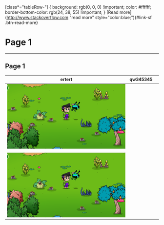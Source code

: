 [class*="tableRow-"] { 
  background: rgb(0, 0, 0) !important;
  color: #ffffff;
  border-bottom-color: rgb(24, 38, 55) !important;
}
[Read more](http://www.stackoverflow.com "read more" style="color:blue;"){#link-sf .btn-read-more} 
# Page 1

***

## Page 1

<table><thead><tr><th>ertert</th><th>qw345345</th><th data-hidden></th></tr></thead><tbody><tr><td><img src=".gitbook/assets/Captura de pantalla 2022-10-18 112614.png" alt=""></td><td></td><td></td></tr><tr><td></td><td></td><td></td></tr><tr><td><img src=".gitbook/assets/Captura de pantalla 2022-10-18 112614.png" alt=""></td><td></td><td></td></tr></tbody></table>

<img src=".gitbook/assets/file.drawing.svg" alt="" class="gitbook-drawing">
